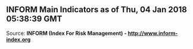 ## INFORM Main Indicators as of Thu, 04 Jan 2018 05:38:39 GMT

Source: **INFORM (Index For Risk Management) - http://www.inform-index.org**